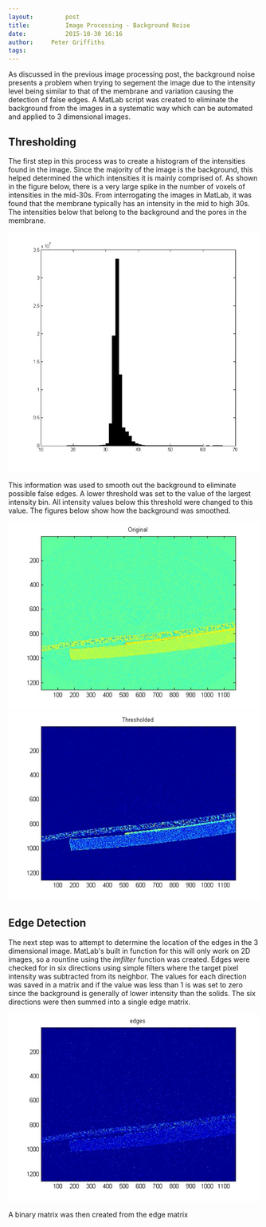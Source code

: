```yaml
---
layout:     	post
title:      	Image Processing - Background Noise
date:       	2015-10-30 16:16
author:     Peter Griffiths
tags:         
---
```

As discussed in the previous image processing post, the background noise presents a problem when trying to segement the image due to the intensity level being similar to that of the membrane and variation causing the detection of false edges. A MatLab script was created to eliminate the background from the images in a systematic way which can be automated and applied to 3 dimensional images.

Thresholding
------------

The first step in this process was to create a histogram of the intensities found in the image. Since the majority of the image is the background, this helped determined the which intensities it is mainly comprised of.  As shown in the figure below, there is a very large spike in the number of voxels of intensities in the mid-30s. From interrogating the images in MatLab, it was found that the membrane typically has an intensity in the mid to high 30s. The intensities below that belong to the background and the pores in the membrane. 

![Intensity Histogram](https://github.com/Materials-Informatics-Class-Fall2015/MIC-Microparticle-distribution/blob/gh-pages/img/Image%20Processing/histogram.jpg?raw=true)

This information was used to smooth out the background to eliminate possible false edges. A lower threshold was set to the value of the largest intensity bin. All intensity values below this threshold were changed to this value. The figures below show how the background was smoothed.

![Original Intensities](https://github.com/Materials-Informatics-Class-Fall2015/MIC-Microparticle-distribution/blob/gh-pages/img/Image%20Processing/original.jpg?raw=true) 
![Lower Threshold](https://github.com/Materials-Informatics-Class-Fall2015/MIC-Microparticle-distribution/blob/gh-pages/img/Image%20Processing/thresholded.jpg?raw=true)

Edge Detection
--------------

The next step was to attempt to determine the location of the edges in the 3 dimensional image. MatLab's built in function for this will only work on 2D images, so a rountine using  the *imfilter* function was created. Edges were checked for in six directions using simple filters where the target pixel intensity was subtracted from its neighbor. The values for each direction was saved in a matrix and if the value was less than 1 is was set to zero since the background is generally of lower intensity than the solids. The six directions were then summed into a single edge matrix.

![Edges](https://github.com/Materials-Informatics-Class-Fall2015/MIC-Microparticle-distribution/blob/gh-pages/img/Image%20Processing/edges.jpg?raw=true)

A binary matrix was then created from the edge matrix 